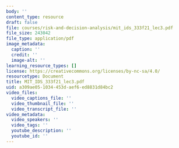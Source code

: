 ```yaml
---
body: ''
content_type: resource
draft: false
file: courses/risk-and-decision-analysis/mit_ids_333f21_lec3.pdf
file_size: 243042
file_type: application/pdf
image_metadata:
  caption: ''
  credit: ''
  image-alt: ''
learning_resource_types: []
license: https://creativecommons.org/licenses/by-nc-sa/4.0/
resourcetype: Document
title: MIT_IDS_333f21_lec3.pdf
uid: a309ae05-1034-453d-aef6-ed8831d84bc2
video_files:
  video_captions_file: ''
  video_thumbnail_file: ''
  video_transcript_file: ''
video_metadata:
  video_speakers: ''
  video_tags: ''
  youtube_description: ''
  youtube_id: ''
---
```


